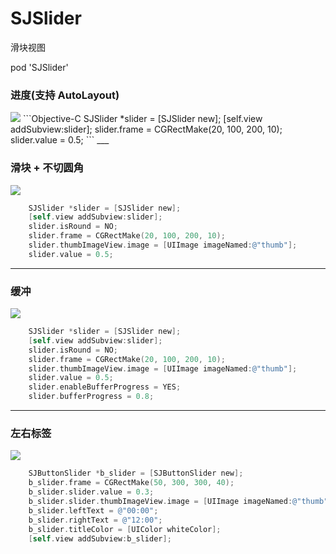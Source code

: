 # SJSlider
滑块视图     

pod 'SJSlider'    

### 进度(支持 AutoLayout)
<img src = "https://github.com/changsanjiang/SJSlider/blob/master/SJSliderProjectFile/SJSlider/WechatIMG88.jpeg" >
```Objective-C
    SJSlider *slider = [SJSlider new];
    [self.view addSubview:slider];
    slider.frame = CGRectMake(20, 100, 200, 10);
    slider.value = 0.5;
```    
___   

### 滑块 + 不切圆角
<img src = "https://github.com/changsanjiang/SJSlider/blob/master/SJSliderProjectFile/SJSlider/WechatIMG88.jpeg">    

```Objective-C
    SJSlider *slider = [SJSlider new];
    [self.view addSubview:slider];
    slider.isRound = NO;
    slider.frame = CGRectMake(20, 100, 200, 10);
    slider.thumbImageView.image = [UIImage imageNamed:@"thumb"];
    slider.value = 0.5;
```
___    

### 缓冲
<img src = "https://github.com/changsanjiang/SJSlider/blob/master/SJSliderProjectFile/SJSlider/WechatIMG87.jpeg">    

```Objective-C
    SJSlider *slider = [SJSlider new];
    [self.view addSubview:slider];
    slider.isRound = NO;
    slider.frame = CGRectMake(20, 100, 200, 10);
    slider.thumbImageView.image = [UIImage imageNamed:@"thumb"];
    slider.value = 0.5;
    slider.enableBufferProgress = YES;
    slider.bufferProgress = 0.8;
```
___    

### 左右标签
<img src = "https://github.com/changsanjiang/SJSlider/blob/master/SJSliderProjectFile/SJSlider/WechatIMG89.jpeg">    

```Objective-C
    SJButtonSlider *b_slider = [SJButtonSlider new];
    b_slider.frame = CGRectMake(50, 300, 300, 40);
    b_slider.slider.value = 0.3;
    b_slider.slider.thumbImageView.image = [UIImage imageNamed:@"thumb"];
    b_slider.leftText = @"00:00";
    b_slider.rightText = @"12:00";
    b_slider.titleColor = [UIColor whiteColor];
    [self.view addSubview:b_slider];
```
